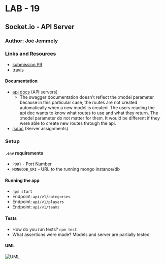 # LAB - 19

## Socket.io - API Server

### Author: Joé Jemmely

### Links and Resources

- [submission PR](https://github.com/401-advanced-javascript-joejemmely/lab-19-api-server/pull/1)
- [travis](https://github.com/401-advanced-javascript-joejemmely/lab-19-api-server)

#### Documentation

- [api docs](https://lab-09-joejemmely.herokuapp.com/api/v1/doc/) (API servers)
  - The swagger documentation doesn't reflect the :model parameter because in this particular case, the routes are not created automatically when a new model is created. The users reading the api doc wants to know what routes to use and what they return. The :model parameter do not matter for them. It would be different if they were able to create new routes through the api.
- [jsdoc](https://lab-09-joejemmely.herokuapp.com/doc/) (Server assignments)

### Setup

#### `.env` requirements

- `PORT` - Port Number
- `MONGODB_URI` - URL to the running mongo instance/db

#### Running the app

- `npm start`
- Endpoint: `api/v1/categories`
- Endpoint: `api/v1/players`
- Endpoint: `api/v1/teams`

#### Tests

- How do you run tests? `npm test`
- What assertions were made? Models and server are partially tested

#### UML

![UML](https://www.lucidchart.com/publicSegments/view/e6779e94-928c-42f8-8ca4-ea1cd81b73e4/image.png)
